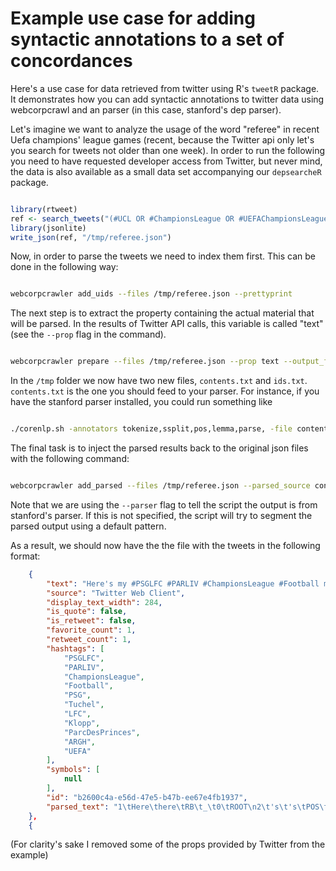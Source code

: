 
Example use case for adding syntactic annotations to a set of concordances
===============================================================

Here's a use case for data retrieved from twitter using R's `tweetR`
package. It demonstrates how you can add syntactic
annotations to twitter data using webcorpcrawl and 
an parser (in this case, stanford's dep parser).

Let's imagine we want to analyze the usage of the word "referee" in recent Uefa
champions' league games (recent, because the Twitter api only let's you search
for tweets not older than one week). In order to run the following you need to
have requested developer access from Twitter, but never mind, the data is also
available as a small data set accompanying our `depsearcheR` package.

```r

library(rtweet)
ref <- search_tweets("(#UCL OR #ChampionsLeague OR #UEFAChampionsLeague) referee",  n = 5000)
library(jsonlite)
write_json(ref, "/tmp/referee.json")

```

Now, in order to parse the tweets we need to index them first.
This can be done in the following way:

```bash

webcorpcrawler add_uids --files /tmp/referee.json --prettyprint


```

The next step is to extract the property containing the actual
material that will be parsed. In the results of Twitter API calls,
this variable is called "text" (see the `--prop` flag in the command). 


```bash

webcorpcrawler prepare --files /tmp/referee.json --prop text --output_folder /tmp/

```

In the `/tmp` folder we now have two new files, `contents.txt`
and `ids.txt`. `contents.txt` is the one you should feed to your
parser. For instance, if you have the stanford parser installed,
you could run something like 

```bash

./corenlp.sh -annotators tokenize,ssplit,pos,lemma,parse, -file contents.txt -outputFormat conll

```

The final task is to inject the parsed results back to the original
json files with the following command:

```bash

webcorpcrawler add_parsed --files /tmp/referee.json --parsed_source contents.txt.conll --indices ids.txt --prop parsed_text --parser stanford


```

Note that we are using the `--parser` flag to tell the script the output
is from stanford's parser. If this is not specified, the script
will try to segment the parsed output using a default pattern.

As a result, we should now have the the file with the tweets in the following format:


```json
    {
        "text": "Here's my #PSGLFC #PARLIV #ChampionsLeague #Football match report:\n\n#PSG #Tuchel 2-1 #LFC #Klopp #ParcDesPrinces\n\nThe Reds unable to cope with the French champions. #ARGH\n\nPlenty off talking points, incl. fails, dives, whines, &amp; annoying referee!!! #UEFA \n\nhttps://t.co/myEFFToA9u https://t.co/v6TNXQ4jhh",
        "source": "Twitter Web Client",
        "display_text_width": 284,
        "is_quote": false,
        "is_retweet": false,
        "favorite_count": 1,
        "retweet_count": 1,
        "hashtags": [
            "PSGLFC",
            "PARLIV",
            "ChampionsLeague",
            "Football",
            "PSG",
            "Tuchel",
            "LFC",
            "Klopp",
            "ParcDesPrinces",
            "ARGH",
            "UEFA"
        ],
        "symbols": [
            null
        ],
        "id": "b2600c4a-e56d-47e5-b47b-ee67e4fb1937",
        "parsed_text": "1\tHere\there\tRB\t_\t0\tROOT\n2\t's\t's\tPOS\t_\t1\tdep\n3\tmy\tmy\tPRP$\t_\t6\tnmod:poss\n4\t#PSGLFC\t#psglfc\tNN\t_\t6\tcompound\n5\t#PARLIV\t#parliv\tNN\t_\t6\tcompound\n6\t#ChampionsLeague\t#championsleague\tNN\t_\t2\tnmod\n7\t#Football\t#football\tNN\t_\t9\tcompound\n8\tmatch\tmatch\tNN\t_\t9\tcompound\n9\treport\treport\tNN\t_\t6\tdep\n10\t:\t:\t:\t_\t9\tpunct\n11\t#PSG\t#psg\tNN\t_\t12\tcompound\n12\t#Tuchel\t#tuchel\tNN\t_\t9\tdep\n13\t2-1\t2-1\tCD\t_\t16\tnummod\n14\t#LFC\t#lfc\tNN\t_\t16\tcompound\n15\t#Klopp\t#klopp\tNN\t_\t16\tcompound\n16\t#ParcDesPrinces\t#parcdesprinces\tNNS\t_\t12\tdep\n17\tThe\tthe\tDT\t_\t18\tdet\n18\tReds\tred\tNNS\t_\t12\tdep\n19\tunable\tunable\tJJ\t_\t1\tamod\n20\tto\tto\tTO\t_\t21\tmark\n21\tcope\tcope\tVB\t_\t19\txcomp\n22\twith\twith\tIN\t_\t25\tcase\n23\tthe\tthe\tDT\t_\t25\tdet\n24\tFrench\tfrench\tJJ\t_\t25\tamod\n25\tchampions\tchampion\tNNS\t_\t21\tnmod\n26\t.\t.\t.\t_\t1\tpunct\n\n1\t#ARGH\t#ARGH\tNNP\t_\t2\tcompound\n2\tPlenty\tPlenty\tNNP\t_\t0\tROOT\n3\toff\toff\tIN\t_\t4\tmark\n4\ttalking\ttalk\tVBG\t_\t2\tacl\n5\tpoints\tpoint\tNNS\t_\t4\tdobj\n6\t,\t,\t,\t_\t5\tpunct\n7\tincl\tincl\tNN\t_\t5\tappos\n8\t.\t.\t.\t_\t2\tpunct\n\n1\tfails\tfail\tVBZ\t_\t0\tROOT\n2\t,\t,\t,\t_\t1\tpunct\n3\tdives\tdive\tVBZ\t_\t1\tdep\n4\t,\t,\t,\t_\t1\tpunct\n5\twhines\twhine\tNNS\t_\t1\tdobj\n6\t,\t,\t,\t_\t5\tpunct\n7\t&\t&\tCC\t_\t5\tcc\n8\tannoying\tannoying\tJJ\t_\t9\tamod\n9\treferee\treferee\tNN\t_\t5\tconj\n10\t!!!\t!!!\tIN\t_\t9\tamod\n\n1\t#UEFA\t#uefa\tNN\t_\t3\tcompound\n2\thttps://t.co/myEFFToA9u\thttps://t.co/myefftoa9u\tNN\t_\t3\tcompound\n3\thttps://t.co/v6TNXQ4jhh\thttps://t.co/v6tnxq4jhh\tNN\t_\t0\tROOT\n"
    },
    {
```


(For clarity's sake I removed some of the props provided by Twitter from the example)
